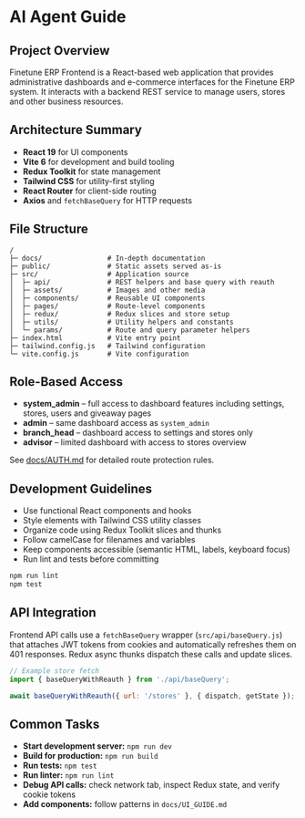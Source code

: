 # AI Agent Guide

## Project Overview
Finetune ERP Frontend is a React-based web application that provides administrative dashboards and e-commerce interfaces for the Finetune ERP system. It interacts with a backend REST service to manage users, stores and other business resources.

## Architecture Summary
- **React 19** for UI components
- **Vite 6** for development and build tooling
- **Redux Toolkit** for state management
- **Tailwind CSS** for utility-first styling
- **React Router** for client-side routing
- **Axios** and `fetchBaseQuery` for HTTP requests

## File Structure
```text
/
├─ docs/                # In-depth documentation
├─ public/              # Static assets served as-is
├─ src/                 # Application source
│  ├─ api/              # REST helpers and base query with reauth
│  ├─ assets/           # Images and other media
│  ├─ components/       # Reusable UI components
│  ├─ pages/            # Route-level components
│  ├─ redux/            # Redux slices and store setup
│  ├─ utils/            # Utility helpers and constants
│  └─ params/           # Route and query parameter helpers
├─ index.html           # Vite entry point
├─ tailwind.config.js   # Tailwind configuration
└─ vite.config.js       # Vite configuration
```

## Role-Based Access
- **system_admin** – full access to dashboard features including settings, stores, users and giveaway pages
- **admin** – same dashboard access as `system_admin`
- **branch_head** – dashboard access to settings and stores only
- **advisor** – limited dashboard with access to stores overview

See [docs/AUTH.md](docs/AUTH.md) for detailed route protection rules.

## Development Guidelines
- Use functional React components and hooks
- Style elements with Tailwind CSS utility classes
- Organize code using Redux Toolkit slices and thunks
- Follow camelCase for filenames and variables
- Keep components accessible (semantic HTML, labels, keyboard focus)
- Run lint and tests before committing

```bash
npm run lint
npm test
```

## API Integration
Frontend API calls use a `fetchBaseQuery` wrapper (`src/api/baseQuery.js`) that attaches JWT tokens from cookies and automatically refreshes them on 401 responses. Redux async thunks dispatch these calls and update slices.

```js
// Example store fetch
import { baseQueryWithReauth } from './api/baseQuery';

await baseQueryWithReauth({ url: '/stores' }, { dispatch, getState });
```

## Common Tasks
- **Start development server:** `npm run dev`
- **Build for production:** `npm run build`
- **Run tests:** `npm test`
- **Run linter:** `npm run lint`
- **Debug API calls:** check network tab, inspect Redux state, and verify cookie tokens
- **Add components:** follow patterns in `docs/UI_GUIDE.md`

